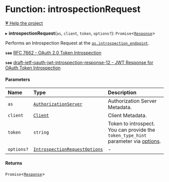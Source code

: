 # Function: introspectionRequest

[💗 Help the project](https://github.com/sponsors/panva)

▸ **introspectionRequest**(`as`, `client`, `token`, `options?`): `Promise`<[`Response`]( https://developer.mozilla.org/en-US/docs/Web/API/Response )\>

Performs an Introspection Request at the
[`as.introspection_endpoint`](../interfaces/AuthorizationServer.md#introspection_endpoint).

**`see`** [RFC 7662 - OAuth 2.0 Token Introspection](https://www.rfc-editor.org/rfc/rfc7662.html#section-2)

**`see`** [draft-ietf-oauth-jwt-introspection-response-12 - JWT Response for OAuth Token Introspection](https://www.ietf.org/archive/id/draft-ietf-oauth-jwt-introspection-response-12.html#section-4)

#### Parameters

| Name | Type | Description |
| :------ | :------ | :------ |
| `as` | [`AuthorizationServer`](../interfaces/AuthorizationServer.md) | Authorization Server Metadata. |
| `client` | [`Client`](../interfaces/Client.md) | Client Metadata. |
| `token` | `string` | Token to introspect. You can provide the `token_type_hint` parameter via [options](../interfaces/IntrospectionRequestOptions.md#additionalparameters). |
| `options?` | [`IntrospectionRequestOptions`](../interfaces/IntrospectionRequestOptions.md) | - |

#### Returns

`Promise`<[`Response`]( https://developer.mozilla.org/en-US/docs/Web/API/Response )\>
